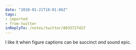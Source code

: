 ```yaml
---
date: "2010-01-21T18:01:06Z"
tags:
- imported
- from-twitter
inReplyTo: /notes/twitter/8035727427
---
```

I like it when figure captions can be succinct *and* sound epic.
